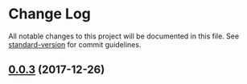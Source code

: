# Change Log

All notable changes to this project will be documented in this file. See [standard-version](https://github.com/conventional-changelog/standard-version) for commit guidelines.

<a name="0.0.3"></a>
## [0.0.3](https://github.com/skyFi/skylor.min/compare/v0.3.4...v0.0.3) (2017-12-26)
